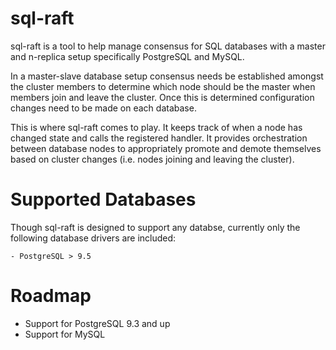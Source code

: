 sql-raft
========
sql-raft is a tool to help manage consensus for SQL databases with a master and n-replica setup specifically PostgreSQL and MySQL.

In a master-slave database setup consensus needs be established amongst the cluster members to determine which node should be the master when members join and leave the cluster.  Once this is determined configuration changes need to be made on each database.  

This is where sql-raft comes to play.  It keeps track of when a node has changed state and calls the registered handler.  It provides orchestration between database nodes to appropriately promote and demote themselves based on cluster changes (i.e. nodes joining and leaving the cluster).

# Supported Databases
Though sql-raft is designed to support any databse, currently only the following database drivers are included:

	- PostgreSQL > 9.5

# Roadmap

- Support for PostgreSQL 9.3 and up
- Support for MySQL